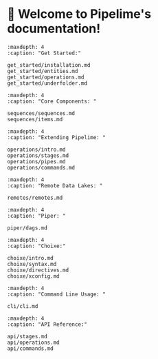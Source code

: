 # 🍋 Welcome to Pipelime's documentation!

```{toctree}
:maxdepth: 4
:caption: "Get Started:"

get_started/installation.md
get_started/entities.md
get_started/operations.md
get_started/underfolder.md
```

```{toctree}
:maxdepth: 4
:caption: "Core Components: "

sequences/sequences.md
sequences/items.md
```

```{toctree}
:maxdepth: 4
:caption: "Extending Pipelime: "

operations/intro.md
operations/stages.md
operations/pipes.md
operations/commands.md
```

```{toctree}
:maxdepth: 4
:caption: "Remote Data Lakes: "

remotes/remotes.md
```

```{toctree}
:maxdepth: 4
:caption: "Piper: "

piper/dags.md
```

```{toctree}
:maxdepth: 4
:caption: "Choixe:"

choixe/intro.md
choixe/syntax.md
choixe/directives.md
choixe/xconfig.md
```

```{toctree}
:maxdepth: 4
:caption: "Command Line Usage: "

cli/cli.md
```

```{toctree}
:maxdepth: 4
:caption: "API Reference:"

api/stages.md
api/operations.md
api/commands.md
```
